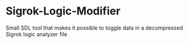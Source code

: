 # Sigrok-Logic-Modifier
Small SDL tool that makes it possible to toggle data in a decompressed Sigrok logic analyzer file
